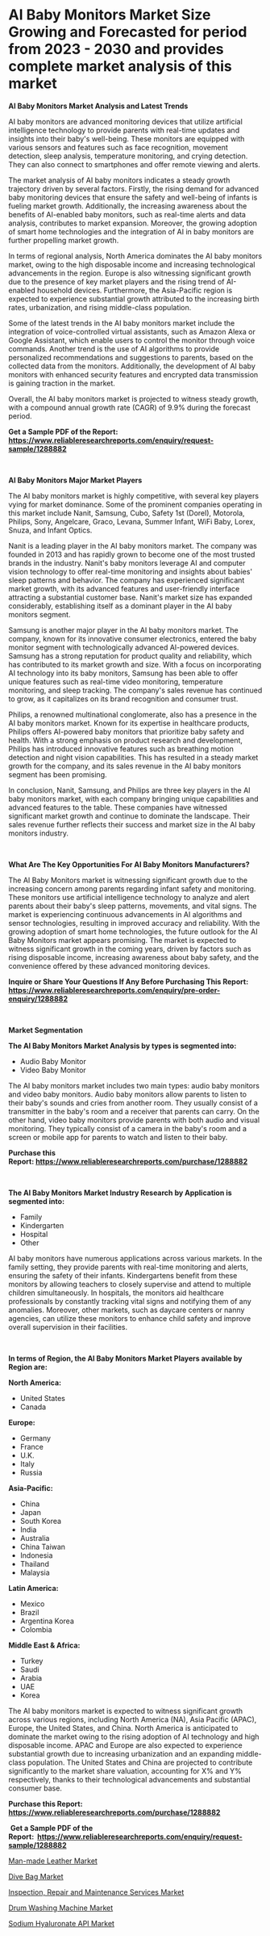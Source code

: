 <p><h1>AI Baby Monitors Market Size Growing and Forecasted for period from 2023 - 2030 and provides complete market analysis of this market</h1></p><p><strong>AI Baby Monitors Market Analysis and Latest Trends</strong></p>
<p><p>AI baby monitors are advanced monitoring devices that utilize artificial intelligence technology to provide parents with real-time updates and insights into their baby's well-being. These monitors are equipped with various sensors and features such as face recognition, movement detection, sleep analysis, temperature monitoring, and crying detection. They can also connect to smartphones and offer remote viewing and alerts.</p><p>The market analysis of AI baby monitors indicates a steady growth trajectory driven by several factors. Firstly, the rising demand for advanced baby monitoring devices that ensure the safety and well-being of infants is fueling market growth. Additionally, the increasing awareness about the benefits of AI-enabled baby monitors, such as real-time alerts and data analysis, contributes to market expansion. Moreover, the growing adoption of smart home technologies and the integration of AI in baby monitors are further propelling market growth.</p><p>In terms of regional analysis, North America dominates the AI baby monitors market, owing to the high disposable income and increasing technological advancements in the region. Europe is also witnessing significant growth due to the presence of key market players and the rising trend of AI-enabled household devices. Furthermore, the Asia-Pacific region is expected to experience substantial growth attributed to the increasing birth rates, urbanization, and rising middle-class population.</p><p>Some of the latest trends in the AI baby monitors market include the integration of voice-controlled virtual assistants, such as Amazon Alexa or Google Assistant, which enable users to control the monitor through voice commands. Another trend is the use of AI algorithms to provide personalized recommendations and suggestions to parents, based on the collected data from the monitors. Additionally, the development of AI baby monitors with enhanced security features and encrypted data transmission is gaining traction in the market.</p><p>Overall, the AI baby monitors market is projected to witness steady growth, with a compound annual growth rate (CAGR) of 9.9% during the forecast period.</p></p>
<p><strong>Get a Sample PDF of the Report:&nbsp; <a href="https://www.reliableresearchreports.com/enquiry/request-sample/1288882">https://www.reliableresearchreports.com/enquiry/request-sample/1288882</a></strong></p>
<p>&nbsp;</p>
<p><strong>AI Baby Monitors Major Market Players</strong></p>
<p><p>The AI baby monitors market is highly competitive, with several key players vying for market dominance. Some of the prominent companies operating in this market include Nanit, Samsung, Cubo, Safety 1st (Dorel), Motorola, Philips, Sony, Angelcare, Graco, Levana, Summer Infant, WiFi Baby, Lorex, Snuza, and Infant Optics.</p><p>Nanit is a leading player in the AI baby monitors market. The company was founded in 2013 and has rapidly grown to become one of the most trusted brands in the industry. Nanit's baby monitors leverage AI and computer vision technology to offer real-time monitoring and insights about babies' sleep patterns and behavior. The company has experienced significant market growth, with its advanced features and user-friendly interface attracting a substantial customer base. Nanit's market size has expanded considerably, establishing itself as a dominant player in the AI baby monitors segment.</p><p>Samsung is another major player in the AI baby monitors market. The company, known for its innovative consumer electronics, entered the baby monitor segment with technologically advanced AI-powered devices. Samsung has a strong reputation for product quality and reliability, which has contributed to its market growth and size. With a focus on incorporating AI technology into its baby monitors, Samsung has been able to offer unique features such as real-time video monitoring, temperature monitoring, and sleep tracking. The company's sales revenue has continued to grow, as it capitalizes on its brand recognition and consumer trust.</p><p>Philips, a renowned multinational conglomerate, also has a presence in the AI baby monitors market. Known for its expertise in healthcare products, Philips offers AI-powered baby monitors that prioritize baby safety and health. With a strong emphasis on product research and development, Philips has introduced innovative features such as breathing motion detection and night vision capabilities. This has resulted in a steady market growth for the company, and its sales revenue in the AI baby monitors segment has been promising.</p><p>In conclusion, Nanit, Samsung, and Philips are three key players in the AI baby monitors market, with each company bringing unique capabilities and advanced features to the table. These companies have witnessed significant market growth and continue to dominate the landscape. Their sales revenue further reflects their success and market size in the AI baby monitors industry.</p></p>
<p>&nbsp;</p>
<p><strong>What Are The Key Opportunities For AI Baby Monitors Manufacturers?</strong></p>
<p><p>The AI Baby Monitors market is witnessing significant growth due to the increasing concern among parents regarding infant safety and monitoring. These monitors use artificial intelligence technology to analyze and alert parents about their baby's sleep patterns, movements, and vital signs. The market is experiencing continuous advancements in AI algorithms and sensor technologies, resulting in improved accuracy and reliability. With the growing adoption of smart home technologies, the future outlook for the AI Baby Monitors market appears promising. The market is expected to witness significant growth in the coming years, driven by factors such as rising disposable income, increasing awareness about baby safety, and the convenience offered by these advanced monitoring devices.</p></p>
<p><strong>Inquire or Share Your Questions If Any Before Purchasing This Report: <a href="https://www.reliableresearchreports.com/enquiry/pre-order-enquiry/1288882">https://www.reliableresearchreports.com/enquiry/pre-order-enquiry/1288882</a></strong></p>
<p>&nbsp;</p>
<p><strong>Market Segmentation</strong></p>
<p><strong>The AI Baby Monitors Market Analysis by types is segmented into:</strong></p>
<p><ul><li>Audio Baby Monitor</li><li>Video Baby Monitor</li></ul></p>
<p><p>The AI baby monitors market includes two main types: audio baby monitors and video baby monitors. Audio baby monitors allow parents to listen to their baby's sounds and cries from another room. They usually consist of a transmitter in the baby's room and a receiver that parents can carry. On the other hand, video baby monitors provide parents with both audio and visual monitoring. They typically consist of a camera in the baby's room and a screen or mobile app for parents to watch and listen to their baby.</p></p>
<p><strong>Purchase this Report:&nbsp;<a href="https://www.reliableresearchreports.com/purchase/1288882">https://www.reliableresearchreports.com/purchase/1288882</a></strong></p>
<p>&nbsp;</p>
<p><strong>The AI Baby Monitors Market Industry Research by Application is segmented into:</strong></p>
<p><ul><li>Family</li><li>Kindergarten</li><li>Hospital</li><li>Other</li></ul></p>
<p><p>AI baby monitors have numerous applications across various markets. In the family setting, they provide parents with real-time monitoring and alerts, ensuring the safety of their infants. Kindergartens benefit from these monitors by allowing teachers to closely supervise and attend to multiple children simultaneously. In hospitals, the monitors aid healthcare professionals by constantly tracking vital signs and notifying them of any anomalies. Moreover, other markets, such as daycare centers or nanny agencies, can utilize these monitors to enhance child safety and improve overall supervision in their facilities.</p></p>
<p>&nbsp;</p>
<p><strong>In terms of Region, the AI Baby Monitors Market Players available by Region are:</strong></p>
<p>
    <p> <strong> North America: </strong>
        <ul>
            <li>United States</li>
            <li>Canada</li>
        </ul>
        </p> 
    <p> <strong> Europe: </strong>
        <ul>
            <li>Germany</li>
            <li>France</li>
            <li>U.K.</li>
            <li>Italy</li>
            <li>Russia</li>
        </ul>
        </p> 
    <p> <strong> Asia-Pacific: </strong>
        <ul>
            <li>China</li>
            <li>Japan</li>
            <li>South Korea</li>
            <li>India</li>
            <li>Australia</li>
            <li>China Taiwan</li>
            <li>Indonesia</li>
            <li>Thailand</li>
            <li>Malaysia</li>
        </ul>
        </p> 
    <p> <strong> Latin America: </strong>
        <ul>
            <li>Mexico</li>
            <li>Brazil</li>
            <li>Argentina Korea</li>
            <li>Colombia</li>
        </ul>
        </p> 
    <p> <strong> Middle East & Africa: </strong>
        <ul>
            <li>Turkey</li>
            <li>Saudi</li>
            <li>Arabia</li>
            <li>UAE</li>
            <li>Korea</li>
        </ul>
    </p>
    </p>
<p><p>The AI baby monitors market is expected to witness significant growth across various regions, including North America (NA), Asia Pacific (APAC), Europe, the United States, and China. North America is anticipated to dominate the market owing to the rising adoption of AI technology and high disposable income. APAC and Europe are also expected to experience substantial growth due to increasing urbanization and an expanding middle-class population. The United States and China are projected to contribute significantly to the market share valuation, accounting for X% and Y% respectively, thanks to their technological advancements and substantial consumer base.</p></p>
<p><strong>Purchase this Report: <a href="https://www.reliableresearchreports.com/purchase/1288882">https://www.reliableresearchreports.com/purchase/1288882</a></strong></p>
<p>&nbsp;<strong>Get a Sample PDF of the Report:&nbsp;&nbsp;<a href="https://www.reliableresearchreports.com/enquiry/request-sample/1288882">https://www.reliableresearchreports.com/enquiry/request-sample/1288882</a></strong></p>
<p><strong></strong></p>
<p><p><a href="https://medium.com/@emiliomartelli542/man-made-leather-market-exploring-market-share-market-trends-and-future-growth-396a7135891c">Man-made Leather Market</a></p><p><a href="https://www.linkedin.com/pulse/dive-bag-market-size-share-amp-trends-analysis-report-application-hmdie/">Dive Bag Market</a></p><p><a href="https://github.com/provorikovar/Market-Research-Report-List-1/blob/main/inspection-repair-and-maintenance-services-market.md">Inspection, Repair and Maintenance Services Market</a></p><p><a href="https://www.linkedin.com/pulse/drum-washing-machine-market-share-amp-new-trends-analysis-id12e/">Drum Washing Machine Market</a></p><p><a href="https://medium.com/@kanew14036/sodium-hyaluronate-api-market-insights-into-market-cagr-market-trends-and-growth-strategies-bc49e05259ca">Sodium Hyaluronate API Market</a></p></p>